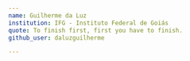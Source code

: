 ```yaml
---
name: Guilherme da Luz  
institution: IFG - Instituto Federal de Goiás
quote: To finish first, first you have to finish. 
github_user: daluzguilherme

---
```

